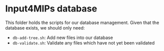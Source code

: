 # Input4MIPs database

This folder holds the scripts for our database management.
Given that the database exists, we should only need:

- `db-add-tree.sh`: Add new files into our database
- `db-validate.sh`: Validate any files which have not yet been validated